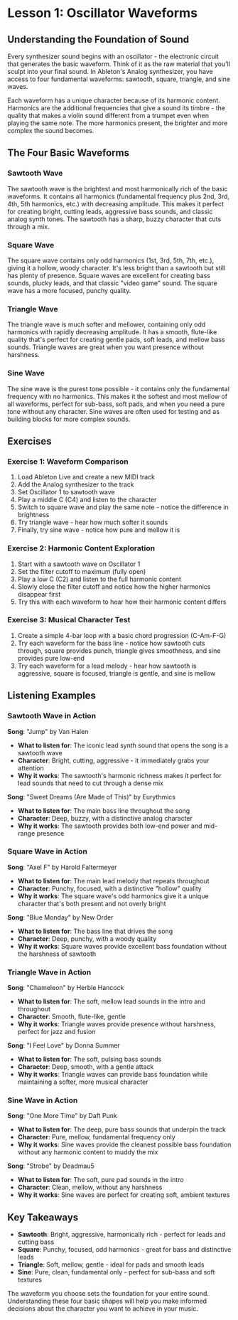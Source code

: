 # Lesson 1: Oscillator Waveforms

## Understanding the Foundation of Sound

Every synthesizer sound begins with an oscillator - the electronic circuit that generates the basic waveform. Think of it as the raw material that you'll sculpt into your final sound. In Ableton's Analog synthesizer, you have access to four fundamental waveforms: sawtooth, square, triangle, and sine waves.

Each waveform has a unique character because of its harmonic content. Harmonics are the additional frequencies that give a sound its timbre - the quality that makes a violin sound different from a trumpet even when playing the same note. The more harmonics present, the brighter and more complex the sound becomes.

## The Four Basic Waveforms

### Sawtooth Wave

The sawtooth wave is the brightest and most harmonically rich of the basic waveforms. It contains all harmonics (fundamental frequency plus 2nd, 3rd, 4th, 5th harmonics, etc.) with decreasing amplitude. This makes it perfect for creating bright, cutting leads, aggressive bass sounds, and classic analog synth tones. The sawtooth has a sharp, buzzy character that cuts through a mix.

### Square Wave

The square wave contains only odd harmonics (1st, 3rd, 5th, 7th, etc.), giving it a hollow, woody character. It's less bright than a sawtooth but still has plenty of presence. Square waves are excellent for creating bass sounds, plucky leads, and that classic "video game" sound. The square wave has a more focused, punchy quality.

### Triangle Wave

The triangle wave is much softer and mellower, containing only odd harmonics with rapidly decreasing amplitude. It has a smooth, flute-like quality that's perfect for creating gentle pads, soft leads, and mellow bass sounds. Triangle waves are great when you want presence without harshness.

### Sine Wave

The sine wave is the purest tone possible - it contains only the fundamental frequency with no harmonics. This makes it the softest and most mellow of all waveforms, perfect for sub-bass, soft pads, and when you need a pure tone without any character. Sine waves are often used for testing and as building blocks for more complex sounds.

## Exercises

### Exercise 1: Waveform Comparison

1. Load Ableton Live and create a new MIDI track
2. Add the Analog synthesizer to the track
3. Set Oscillator 1 to sawtooth wave
4. Play a middle C (C4) and listen to the character
5. Switch to square wave and play the same note - notice the difference in brightness
6. Try triangle wave - hear how much softer it sounds
7. Finally, try sine wave - notice how pure and mellow it is

### Exercise 2: Harmonic Content Exploration

1. Start with a sawtooth wave on Oscillator 1
2. Set the filter cutoff to maximum (fully open)
3. Play a low C (C2) and listen to the full harmonic content
4. Slowly close the filter cutoff and notice how the higher harmonics disappear first
5. Try this with each waveform to hear how their harmonic content differs

### Exercise 3: Musical Character Test

1. Create a simple 4-bar loop with a basic chord progression (C-Am-F-G)
2. Try each waveform for the bass line - notice how sawtooth cuts through, square provides punch, triangle gives smoothness, and sine provides pure low-end
3. Try each waveform for a lead melody - hear how sawtooth is aggressive, square is focused, triangle is gentle, and sine is mellow

## Listening Examples

### Sawtooth Wave in Action

**Song**: "Jump" by Van Halen

- **What to listen for**: The iconic lead synth sound that opens the song is a sawtooth wave
- **Character**: Bright, cutting, aggressive - it immediately grabs your attention
- **Why it works**: The sawtooth's harmonic richness makes it perfect for lead sounds that need to cut through a dense mix

**Song**: "Sweet Dreams (Are Made of This)" by Eurythmics

- **What to listen for**: The main bass line throughout the song
- **Character**: Deep, buzzy, with a distinctive analog character
- **Why it works**: The sawtooth provides both low-end power and mid-range presence

### Square Wave in Action

**Song**: "Axel F" by Harold Faltermeyer

- **What to listen for**: The main lead melody that repeats throughout
- **Character**: Punchy, focused, with a distinctive "hollow" quality
- **Why it works**: The square wave's odd harmonics give it a unique character that's both present and not overly bright

**Song**: "Blue Monday" by New Order

- **What to listen for**: The bass line that drives the song
- **Character**: Deep, punchy, with a woody quality
- **Why it works**: Square waves provide excellent bass foundation without the harshness of sawtooth

### Triangle Wave in Action

**Song**: "Chameleon" by Herbie Hancock

- **What to listen for**: The soft, mellow lead sounds in the intro and throughout
- **Character**: Smooth, flute-like, gentle
- **Why it works**: Triangle waves provide presence without harshness, perfect for jazz and fusion

**Song**: "I Feel Love" by Donna Summer

- **What to listen for**: The soft, pulsing bass sounds
- **Character**: Deep, smooth, with a gentle attack
- **Why it works**: Triangle waves can provide bass foundation while maintaining a softer, more musical character

### Sine Wave in Action

**Song**: "One More Time" by Daft Punk

- **What to listen for**: The deep, pure bass sounds that underpin the track
- **Character**: Pure, mellow, fundamental frequency only
- **Why it works**: Sine waves provide the cleanest possible bass foundation without any harmonic content to muddy the mix

**Song**: "Strobe" by Deadmau5

- **What to listen for**: The soft, pure pad sounds in the intro
- **Character**: Clean, mellow, without any harshness
- **Why it works**: Sine waves are perfect for creating soft, ambient textures

## Key Takeaways

- **Sawtooth**: Bright, aggressive, harmonically rich - perfect for leads and cutting bass
- **Square**: Punchy, focused, odd harmonics - great for bass and distinctive leads
- **Triangle**: Soft, mellow, gentle - ideal for pads and smooth leads
- **Sine**: Pure, clean, fundamental only - perfect for sub-bass and soft textures

The waveform you choose sets the foundation for your entire sound. Understanding these four basic shapes will help you make informed decisions about the character you want to achieve in your music.
